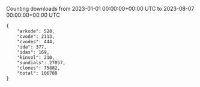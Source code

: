 
Counting downloads from 2023-01-01 00:00:00+00:00 UTC to 2023-08-07 00:00:00+00:00 UTC

```
{
    "arkode": 528,
    "cvode": 2113,
    "cvodes": 444,
    "ida": 377,
    "idas": 169,
    "kinsol": 210,
    "sundials": 27057,
    "clones": 75882,
    "total": 106780
}
```
